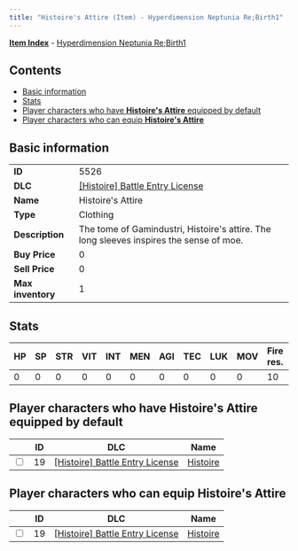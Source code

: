 ```yaml
---
title: "Histoire's Attire (Item) - Hyperdimension Neptunia Re;Birth1"
---
```


[**Item Index**](/neptunia/rb1/item/index.html) - [Hyperdimension Neptunia Re;Birth1](/neptunia/rb1)

## Contents

- [Basic information](#basic-information)
- [Stats](#stats)
- [Player characters who have **Histoire's Attire** equipped by default](#player-characters-who-have-histoires-attire-equipped-by-default)
- [Player characters who can equip **Histoire's Attire**](#player-characters-who-can-equip-histoires-attire)

## Basic information

|   |   |
| -- | -- |
| **ID** | 5526 |
| **DLC** | [[Histoire] Battle Entry License](/neptunia/rb1/dlc/9-histoire.html) |
| **Name** | Histoire's Attire |
| **Type** | Clothing |
| **Description** | The tome of Gamindustri, Histoire's attire. The long sleeves inspires the sense of moe. |
| **Buy Price** | 0 |
| **Sell Price** | 0 |
| **Max inventory** | 1 |

## Stats

| HP | SP | STR | VIT | INT | MEN | AGI | TEC | LUK | MOV | Fire res. | Ice res. | Wind res. | Lightning res. |
| -- | -- | --- | --- | --- | --- | --- | --- | --- | --- | --------- | -------- | --------- | -------------- |
| 0 | 0 | 0 | 0 | 0 | 0 | 0 | 0 | 0 | 0 | 10 | 10 | 10 | 10 |

## Player characters who have **Histoire's Attire** equipped by default

|    | ID | DLC | Name |
| -- | -- | --- | ---- |
| <input type="checkbox" id="rb1-player-9-19" class="trackbox" /> | 19 | [[Histoire] Battle Entry License](/neptunia/rb1/dlc/9-histoire.html) | [Histoire](/neptunia/rb1/player/9-19-histoire.html) |

## Player characters who can equip **Histoire's Attire**

|    | ID | DLC | Name |
| -- | -- | --- | ---- |
| <input type="checkbox" id="rb1-player-9-19" class="trackbox" /> | 19 | [[Histoire] Battle Entry License](/neptunia/rb1/dlc/9-histoire.html) | [Histoire](/neptunia/rb1/player/9-19-histoire.html) |